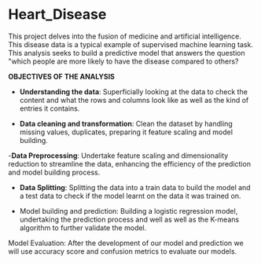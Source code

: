 # Heart_Disease
This project delves into the fusion of medicine and artificial intelligence. This disease data is a typical example of supervised machine learning task. This analysis seeks to build a predictive model that answers the question "which people are more likely to have the disease compared to others?

**OBJECTIVES OF THE ANALYSIS**

 - **Understanding the data**: 
Superficially looking at the data to check the content and what the rows and columns look like as well as the kind of entries it contains.

 - **Data cleaning and transformation**: 
Clean the dataset by handling missing values, duplicates, preparing it feature scaling and model building.

 -**Data Preprocessing**:
Undertake feature scaling and dimensionality reduction to streamline the data, enhancing the efficiency of the prediction and model building process.

 - **Data Splitting**: 
Splitting the data into a train data to build the model and a test data to check if the model learnt on the data it was trained on.

  - Model building and prediction: 
Building a logistic regression model, undertaking the prediction process and well as well as the K-means algorithm to further validate the model.

 Model Evaluation: 
After the development of our model and prediction we will use accuracy score and confusion metrics to evaluate our models.
